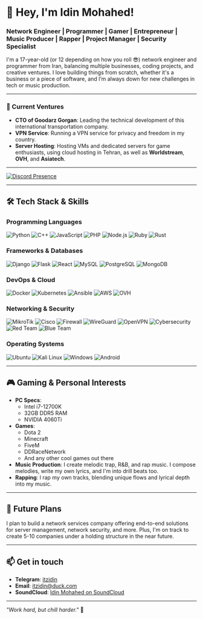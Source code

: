 # 👋 Hey, I'm Idin Mohahed!

### Network Engineer | Programmer | Gamer | Entrepreneur | Music Producer | Rapper | Project Manager | Security Specialist

I'm a 17-year-old (or 12 depending on how you roll 😎) network engineer and programmer from Iran, balancing multiple businesses, coding projects, and creative ventures. I love building things from scratch, whether it's a business or a piece of software, and I’m always down for new challenges in tech or music production.

---

### 💼 Current Ventures
- **CTO of Goodarz Gorgan**: Leading the technical development of this international transportation company.
- **VPN Service**: Running a VPN service for privacy and freedom in my country.
- **Server Hosting**: Hosting VMs and dedicated servers for game enthusiasts, using cloud hosting in Tehran, as well as **Worldstream**, **OVH**, and **Asiatech**.

---

[![Discord Presence](https://lanyard.cnrad.dev/api/932027654234849330)](https://discord.com/users/932027654234849330)

---

## 🛠 Tech Stack & Skills

### Programming Languages
<p>
  <img src="https://img.shields.io/badge/Python-3776AB?style=for-the-badge&logo=python&logoColor=white" alt="Python">
  <img src="https://img.shields.io/badge/C%2B%2B-00599C?style=for-the-badge&logo=c%2B%2B&logoColor=white" alt="C++">
  <img src="https://img.shields.io/badge/JavaScript-F7DF1E?style=for-the-badge&logo=javascript&logoColor=black" alt="JavaScript">
  <img src="https://img.shields.io/badge/PHP-777BB4?style=for-the-badge&logo=php&logoColor=white" alt="PHP">
  <img src="https://img.shields.io/badge/Node.js-339933?style=for-the-badge&logo=node.js&logoColor=white" alt="Node.js">
  <img src="https://img.shields.io/badge/Ruby-CC342D?style=for-the-badge&logo=ruby&logoColor=white" alt="Ruby">
  <img src="https://img.shields.io/badge/Rust-000000?style=for-the-badge&logo=rust&logoColor=white" alt="Rust">
</p>

### Frameworks & Databases
<p>
  <img src="https://img.shields.io/badge/Django-092E20?style=for-the-badge&logo=django&logoColor=white" alt="Django">
  <img src="https://img.shields.io/badge/Flask-000000?style=for-the-badge&logo=flask&logoColor=white" alt="Flask">
  <img src="https://img.shields.io/badge/React-61DAFB?style=for-the-badge&logo=react&logoColor=white" alt="React">
  <img src="https://img.shields.io/badge/MySQL-4479A1?style=for-the-badge&logo=mysql&logoColor=white" alt="MySQL">
  <img src="https://img.shields.io/badge/PostgreSQL-336791?style=for-the-badge&logo=postgresql&logoColor=white" alt="PostgreSQL">
  <img src="https://img.shields.io/badge/MongoDB-47A248?style=for-the-badge&logo=mongodb&logoColor=white" alt="MongoDB">
</p>

### DevOps & Cloud
<p>
  <img src="https://img.shields.io/badge/Docker-2496ED?style=for-the-badge&logo=docker&logoColor=white" alt="Docker">
  <img src="https://img.shields.io/badge/Kubernetes-326CE5?style=for-the-badge&logo=kubernetes&logoColor=white" alt="Kubernetes">
  <img src="https://img.shields.io/badge/Ansible-EE0000?style=for-the-badge&logo=ansible&logoColor=white" alt="Ansible">
  <img src="https://img.shields.io/badge/AWS-232F3E?style=for-the-badge&logo=amazon-aws&logoColor=white" alt="AWS">
  <img src="https://img.shields.io/badge/OVH-123F6D?style=for-the-badge&logo=ovh&logoColor=white" alt="OVH">
</p>

### Networking & Security
<p>
  <img src="https://img.shields.io/badge/MikroTik-FF8000?style=for-the-badge&logo=mikrotik&logoColor=white" alt="MikroTik">
  <img src="https://img.shields.io/badge/Cisco-1BA0D7?style=for-the-badge&logo=cisco&logoColor=white" alt="Cisco">
  <img src="https://img.shields.io/badge/Firewall-000000?style=for-the-badge&logo=firewall&logoColor=white" alt="Firewall">
  <img src="https://img.shields.io/badge/WireGuard-881177?style=for-the-badge&logo=wireguard&logoColor=white" alt="WireGuard">
  <img src="https://img.shields.io/badge/OpenVPN-FF6B00?style=for-the-badge&logo=openvpn&logoColor=white" alt="OpenVPN">
  <img src="https://img.shields.io/badge/Cybersecurity-000000?style=for-the-badge&logo=cybersecurity&logoColor=white" alt="Cybersecurity">
  <img src="https://img.shields.io/badge/Red_Team-FF0000?style=for-the-badge&logo=hackerone&logoColor=white" alt="Red Team">
  <img src="https://img.shields.io/badge/Blue_Team-267BFF?style=for-the-badge&logo=hackthebox&logoColor=white" alt="Blue Team">
</p>

### Operating Systems
<p>
  <img src="https://img.shields.io/badge/Ubuntu-E95420?style=for-the-badge&logo=ubuntu&logoColor=white" alt="Ubuntu">
  <img src="https://img.shields.io/badge/Kali_Linux-557C94?style=for-the-badge&logo=kalilinux&logoColor=white" alt="Kali Linux">
  <img src="https://img.shields.io/badge/Windows-0078D6?style=for-the-badge&logo=windows&logoColor=white" alt="Windows">
  <img src="https://img.shields.io/badge/Android-3DDC84?style=for-the-badge&logo=android&logoColor=white" alt="Android">
</p>

---

## 🎮 Gaming & Personal Interests
- **PC Specs**:
  - Intel i7-12700K
  - 32GB DDR5 RAM
  - NVIDIA 4060Ti
- **Games**: 
  - Dota 2
  - Minecraft
  - FiveM
  - DDRaceNetwork
  - And any other cool games out there
- **Music Production**: I create melodic trap, R&B, and rap music. I compose melodies, write my own lyrics, and I'm into drill beats too.
- **Rapping**: I rap my own tracks, blending unique flows and lyrical depth into my music.

---

## 🚀 Future Plans
I plan to build a network services company offering end-to-end solutions for server management, network security, and more. Plus, I'm on track to create 5-10 companies under a holding structure in the near future.

---

## 📫 Get in touch
- **Telegram**: [itzidin](https://t.me/itzidin)
- **Email**: [itzidin@duck.com](mailto:itzidin@duck.com)
- **SoundCloud**: [Idin Mohahed on SoundCloud](https://soundcloud.com/idinmov)

---

_"Work hard, but chill harder."_ 👑
